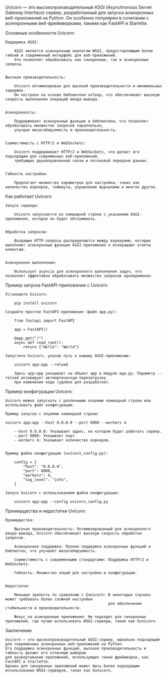 
Uvicorn — это высокопроизводительный ASGI (Asynchronous Server Gateway Interface) сервер, разработанный 
для запуска асинхронных веб-приложений на Python. Он особенно популярен в сочетании с асинхронными веб-фреймворками, 
такими как FastAPI и Starlette.


Основные особенности Uvicorn:

    Поддержка ASGI:

        ASGI является асинхронным аналогом WSGI, предоставляющим более гибкий и современный интерфейс для веб-приложений. 
        Это позволяет обрабатывать как синхронные, так и асинхронные запросы.


    Высокая производительность:

        Uvicorn оптимизирован для высокой производительности и минимальных задержек. 
        Он построен на основе библиотеки uvloop, что обеспечивает высокую скорость выполнения операций ввода-вывода.


    Асинхронность:

        Поддерживает асинхронные функции и библиотеки, что позволяет обрабатывать множество запросов параллельно, 
        улучшая масштабируемость и производительность.


    Совместимость с HTTP/2 и WebSockets:

        Uvicorn поддерживает HTTP/2 и WebSockets, что делает его подходящим для современных веб-приложений, 
        требующих двунаправленной связи и потоковой передачи данных.


    Гибкость настройки:

        Предлагает множество параметров для настройки, таких как количество воркеров, таймауты, управление журналами и многое другое.



Как работает Uvicorn:

    Запуск сервера:

        Uvicorn запускается из командной строки с указанием ASGI-приложения, которое он будет обслуживать.


    Обработка запросов:

        Входящие HTTP-запросы распределяются между воркерами, которые выполняют асинхронные функции ASGI-приложения и возвращают ответы клиентам.


    Асинхронное выполнение:

        Использует asyncio для асинхронного выполнения задач, что позволяет эффективно обрабатывать множество запросов одновременно.


Пример запуска FastAPI-приложения с Uvicorn:

    Установите Uvicorn:
        
        pip install uvicorn

    Создайте простое FastAPI-приложение (файл app.py):
        
        from fastapi import FastAPI
        
        app = FastAPI()
        
        @app.get("/")
        async def read_root():
            return {"Hello": "World"}

    Запустите Uvicorn, указав путь к вашему ASGI-приложению:
    
        uvicorn app:app --reload
    
        Здесь app:app указывает на объект app в модуле app.py. Параметр --reload активирует автоматическую перезагрузку 
        при изменении кода (удобно для разработки).


Пример конфигурации Uvicorn:

    Uvicorn можно запускать с различными опциями командной строки или использовать файл конфигурации.

    Пример запуска с опциями командной строки:
    
    uvicorn app:app --host 0.0.0.0 --port 8000 --workers 4
    
        --host 0.0.0.0: Указывает адрес, на котором будет работать сервер.
        --port 8000: Указывает порт.
        --workers 4: Указывает количество воркеров.

    
    Пример файла конфигурации (uvicorn_config.py):
        
        config = {
            "host": "0.0.0.0",
            "port": 8000,
            "workers": 4,
            "log_level": "info",
        }
    
    Запуск Uvicorn с использованием файла конфигурации:
        
        uvicorn app:app --config uvicorn_config.py


Преимущества и недостатки Uvicorn:
    
    Преимущества:
    
        Высокая производительность: Оптимизированный для асинхронного ввода-вывода, Uvicorn обеспечивает высокую скорость обработки запросов.
        
        Асинхронная поддержка: Полная поддержка асинхронных функций и библиотек, что улучшает масштабируемость.

        Совместимость с современными стандартами: Поддержка HTTP/2 и WebSockets.

        Гибкость: Множество опций для настройки и конфигурации.


    Недостатки:
    
        Меньшая зрелость по сравнению с Gunicorn: В некоторых случаях может требовать более сложной настройки 
                                                  для обеспечения стабильности и производительности.

        Фокус на асинхронные приложения: Не подходит для синхронных приложений, где лучше использовать WSGI-серверы, такие как Gunicorn.



Заключение

    Uvicorn — это высокопроизводительный ASGI-сервер, идеально подходящий для современных асинхронных веб-приложений на Python. 
    Его поддержка асинхронных функций, высокая производительность и гибкость делают его отличным выбором 
    для развертывания приложений, использующих такие фреймворки, как FastAPI и Starlette. 
    Однако для синхронных приложений может быть более подходящим использование WSGI-серверов, таких как Gunicorn.
